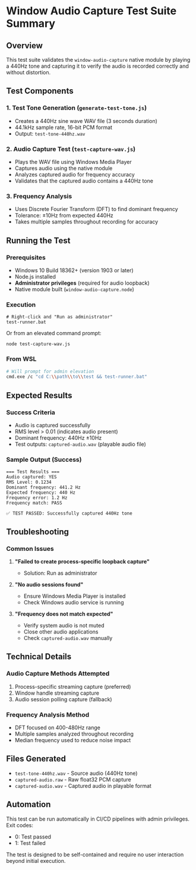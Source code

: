 # Window Audio Capture Test Suite Summary

## Overview
This test suite validates the `window-audio-capture` native module by playing a 440Hz tone and capturing it to verify the audio is recorded correctly and without distortion.

## Test Components

### 1. Test Tone Generation (`generate-test-tone.js`)
- Creates a 440Hz sine wave WAV file (3 seconds duration)
- 44.1kHz sample rate, 16-bit PCM format
- Output: `test-tone-440hz.wav`

### 2. Audio Capture Test (`test-capture-wav.js`)
- Plays the WAV file using Windows Media Player
- Captures audio using the native module
- Analyzes captured audio for frequency accuracy
- Validates that the captured audio contains a 440Hz tone

### 3. Frequency Analysis
- Uses Discrete Fourier Transform (DFT) to find dominant frequency
- Tolerance: ±10Hz from expected 440Hz
- Takes multiple samples throughout recording for accuracy

## Running the Test

### Prerequisites
- Windows 10 Build 18362+ (version 1903 or later)
- Node.js installed
- **Administrator privileges** (required for audio loopback)
- Native module built (`window-audio-capture.node`)

### Execution
```batch
# Right-click and "Run as administrator"
test-runner.bat
```

Or from an elevated command prompt:
```batch
node test-capture-wav.js
```

### From WSL
```bash
# Will prompt for admin elevation
cmd.exe /c "cd C:\\path\\to\\test && test-runner.bat"
```

## Expected Results

### Success Criteria
- Audio is captured successfully
- RMS level > 0.01 (indicates audio present)
- Dominant frequency: 440Hz ±10Hz
- Test outputs: `captured-audio.wav` (playable audio file)

### Sample Output (Success)
```
=== Test Results ===
Audio captured: YES
RMS Level: 0.1234
Dominant frequency: 441.2 Hz
Expected frequency: 440 Hz
Frequency error: 1.2 Hz
Frequency match: PASS

✅ TEST PASSED: Successfully captured 440Hz tone
```

## Troubleshooting

### Common Issues

1. **"Failed to create process-specific loopback capture"**
   - Solution: Run as administrator

2. **"No audio sessions found"**
   - Ensure Windows Media Player is installed
   - Check Windows audio service is running

3. **"Frequency does not match expected"**
   - Verify system audio is not muted
   - Close other audio applications
   - Check `captured-audio.wav` manually

## Technical Details

### Audio Capture Methods Attempted
1. Process-specific streaming capture (preferred)
2. Window handle streaming capture
3. Audio session polling capture (fallback)

### Frequency Analysis Method
- DFT focused on 400-480Hz range
- Multiple samples analyzed throughout recording
- Median frequency used to reduce noise impact

## Files Generated
- `test-tone-440hz.wav` - Source audio (440Hz tone)
- `captured-audio.raw` - Raw float32 PCM capture
- `captured-audio.wav` - Captured audio in playable format

## Automation
This test can be run automatically in CI/CD pipelines with admin privileges. Exit codes:
- 0: Test passed
- 1: Test failed

The test is designed to be self-contained and require no user interaction beyond initial execution.